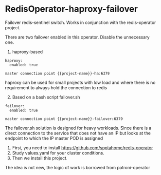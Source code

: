 # RedisOperator-haproxy-failover

Failover redis-sentinel switch.
Works in conjunction with the redis-operator project.

There are two failover enabled in this operator. Disable the unnecessary one.

1. haproxy-based
```
haproxy:
  enabled: true
```
`
master connection point {{project-name}}-ha:6379
`

haproxy can be used for small projects with low load and where there is no requirement to always hold the connection to redis

2. Based on a bash script failover.sh 
```
failover:
  enabled: true
```
`
master connection point {{project-name}}-failover:6379
`

The failover.sh solution is designed for heavy workloads. Since there is a direct connection to the service that does not have an IP but looks at the endpoint to which the IP master POD is assigned

1. First, you need to install https://github.com/spotahome/redis-operator
2. Study values.yaml for your cluster conditions.
3. Then we install this project.


The idea is not new, the logic of work is borrowed from patroni-operator 
